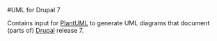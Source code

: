 #UML for Drupal 7

Contains input for [PlantUML](http://plantuml.com) to generate UML
diagrams that document (parts of) [Drupal](https://www.drupal.org/)
release 7.
